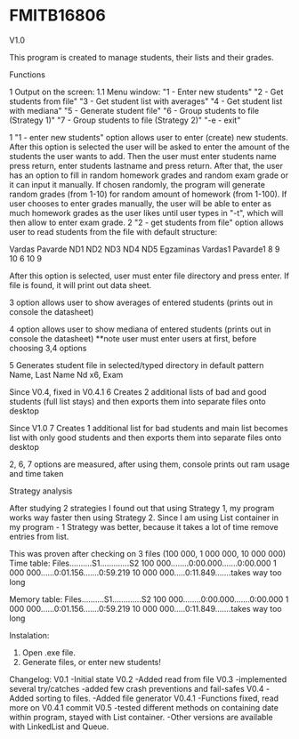 # FMITB16806
V1.0

This program is created to manage students, their lists and their grades.

Functions 

1 Output on the screen:
1.1 Menu window:
"1 - Enter new students"
"2 - Get students from file"
"3 - Get student list with averages"
"4 - Get student list with mediana"
"5 - Generate student file"
"6 - Group students to file (Strategy 1)"
"7 - Group students to file (Strategy 2)"
"-e - exit"

1 "1 - enter new students" option allows user to enter (create) new students.
After this option is selected the user will be asked to enter the amount of the students the user wants to add.
Then the user must enter students name press return, enter students lastname and press return. After that, the user has an option to fill in random homework grades and random exam grade or it can input it manually. If chosen randomly, the program will generate random grades (from 1-10) for random amount of homework (from 1-100). If user chooses to enter grades manually, the user will be able to enter as much homework grades as the user likes until user types in "-t", which will then allow to enter exam grade.
2 "2 - get students from file" option allows user to read students from the file with default structure:

Vardas Pavarde ND1 ND2 ND3 ND4 ND5 Egzaminas
Vardas1 Pavarde1 8 9 10 6 10 9

After this option is selected, user must enter file directory and press enter.
If file is found, it will print out data sheet.

3 option allows user to show averages of entered students (prints out in console the datasheet)

4 option allows user to show mediana of entered students (prints out in console the datasheet)
**note user must enter users at first, before choosing 3,4 options

5 Generates student file in selected/typed directory in default pattern Name, Last Name Nd x6, Exam

Since V0.4, fixed in V0.4.1
6 Creates 2 additional lists of bad and good students (full list stays) and then exports them into separate files onto desktop

Since V1.0
7 Creates 1 additional list for bad students and main list becomes list with only good students and then exports them into separate files onto desktop

2, 6, 7 options are measured, after using them, console prints out ram usage and time taken

Strategy analysis

After studying 2 strategies I found out that using Strategy 1, my program works way faster then using Strategy 2. 
Since I am using List container in my program - 1 Strategy was better, because it takes a lot of time remove entries from list.

This was proven after checking on 3 files (100 000, 1 000 000, 10 000 000)
Time table:
Files..........S1.............S2
100 000........0:00.000.......0:00.000
1 000 000......0:01.156.......0:59.219
10 000 000.....0:11.849.......takes way too long

Memory table:
Files..........S1.............S2
100 000........0:00.000.......0:00.000
1 000 000......0:01.156.......0:59.219
10 000 000.....0:11.849.......takes way too long

Instalation:
1. Open .exe file. 
2. Generate files, or enter new students!

Changelog:
V0.1
-Initial state
V0.2
-Added read from file
V0.3
-implemented several try/catches
-added few crash preventions and fail-safes
V0.4
-Added sorting to files.
-Added file generator
V0.4.1
-Functions fixed, read more on V0.4.1 commit
V0.5
-tested different methods on containing date within program, stayed with List container.
-Other versions are available with LinkedList and Queue.


